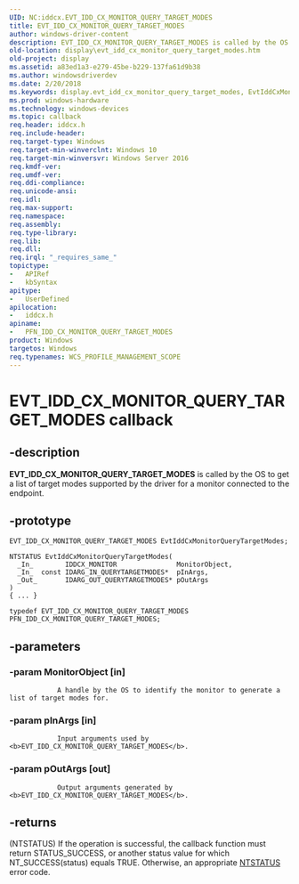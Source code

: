 ```yaml
---
UID: NC:iddcx.EVT_IDD_CX_MONITOR_QUERY_TARGET_MODES
title: EVT_IDD_CX_MONITOR_QUERY_TARGET_MODES
author: windows-driver-content
description: EVT_IDD_CX_MONITOR_QUERY_TARGET_MODES is called by the OS to get a list of target modes supported by the driver for a monitor connected to the endpoint.
old-location: display\evt_idd_cx_monitor_query_target_modes.htm
old-project: display
ms.assetid: a83ed1a3-e279-45be-b229-137fa61d9b38
ms.author: windowsdriverdev
ms.date: 2/20/2018
ms.keywords: display.evt_idd_cx_monitor_query_target_modes, EvtIddCxMonitorQueryTargetModes callback function [Display Devices], EvtIddCxMonitorQueryTargetModes, EVT_IDD_CX_MONITOR_QUERY_TARGET_MODES, EVT_IDD_CX_MONITOR_QUERY_TARGET_MODES, iddcx/EvtIddCxMonitorQueryTargetModes, PFN_IDD_CX_MONITOR_QUERY_TARGET_MODES callback function pointer [Display Devices], PFN_IDD_CX_MONITOR_QUERY_TARGET_MODES
ms.prod: windows-hardware
ms.technology: windows-devices
ms.topic: callback
req.header: iddcx.h
req.include-header: 
req.target-type: Windows
req.target-min-winverclnt: Windows 10
req.target-min-winversvr: Windows Server 2016
req.kmdf-ver: 
req.umdf-ver: 
req.ddi-compliance: 
req.unicode-ansi: 
req.idl: 
req.max-support: 
req.namespace: 
req.assembly: 
req.type-library: 
req.lib: 
req.dll: 
req.irql: "_requires_same_"
topictype:
-	APIRef
-	kbSyntax
apitype:
-	UserDefined
apilocation:
-	iddcx.h
apiname:
-	PFN_IDD_CX_MONITOR_QUERY_TARGET_MODES
product: Windows
targetos: Windows
req.typenames: WCS_PROFILE_MANAGEMENT_SCOPE
---
```


# EVT_IDD_CX_MONITOR_QUERY_TARGET_MODES callback


## -description


<b>EVT_IDD_CX_MONITOR_QUERY_TARGET_MODES</b> is called by the OS to get a list of target modes supported by the driver for a monitor connected to the endpoint.


## -prototype


````
EVT_IDD_CX_MONITOR_QUERY_TARGET_MODES EvtIddCxMonitorQueryTargetModes;

NTSTATUS EvtIddCxMonitorQueryTargetModes(
  _In_        IDDCX_MONITOR               MonitorObject,
  _In_  const IDARG_IN_QUERYTARGETMODES*  pInArgs,
  _Out_       IDARG_OUT_QUERYTARGETMODES* pOutArgs
)
{ ... }

typedef EVT_IDD_CX_MONITOR_QUERY_TARGET_MODES PFN_IDD_CX_MONITOR_QUERY_TARGET_MODES;
````


## -parameters




### -param MonitorObject [in]


                    
                A handle by the OS to identify the monitor to generate a list of target modes for.


### -param pInArgs [in]


                    
                Input arguments used by <b>EVT_IDD_CX_MONITOR_QUERY_TARGET_MODES</b>.


### -param pOutArgs [out]


                    
                Output arguments generated by <b>EVT_IDD_CX_MONITOR_QUERY_TARGET_MODES</b>.


## -returns




(NTSTATUS) If the operation is successful, the callback function must return STATUS_SUCCESS, or another status value for which NT_SUCCESS(status) equals TRUE. Otherwise, an appropriate <a href="https://msdn.microsoft.com/7792201b-63bb-4db5-803d-2af02893d505">NTSTATUS</a> error code. 
                    



